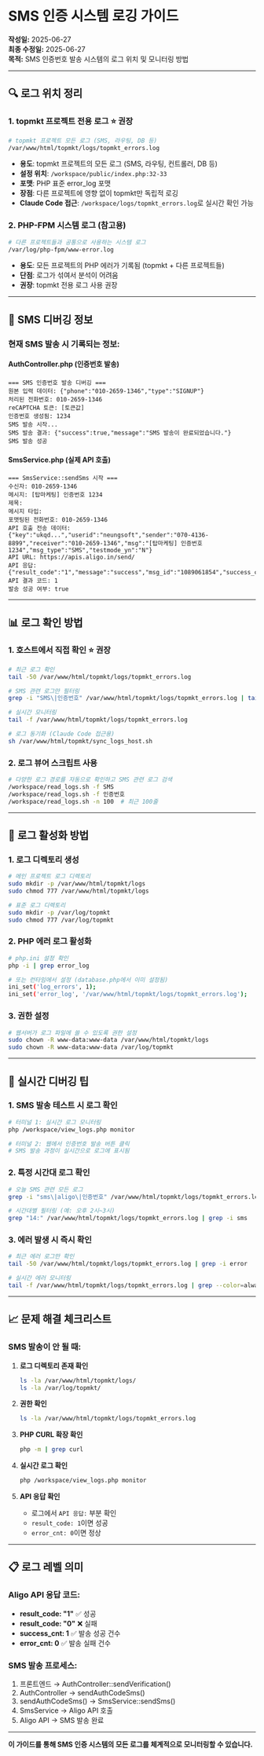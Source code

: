# SMS 인증 시스템 로깅 가이드

**작성일:** 2025-06-27  
**최종 수정일:** 2025-06-27  
**목적:** SMS 인증번호 발송 시스템의 로그 위치 및 모니터링 방법  

---

## 🔍 로그 위치 정리

### 1. **topmkt 프로젝트 전용 로그** ⭐ **권장**
```bash
# topmkt 프로젝트 모든 로그 (SMS, 라우팅, DB 등)
/var/www/html/topmkt/logs/topmkt_errors.log
```
- **용도**: topmkt 프로젝트의 모든 로그 (SMS, 라우팅, 컨트롤러, DB 등)
- **설정 위치**: `/workspace/public/index.php:32-33`
- **포맷**: PHP 표준 error_log 포맷
- **장점**: 다른 프로젝트에 영향 없이 topmkt만 독립적 로깅
- **Claude Code 접근**: `/workspace/logs/topmkt_errors.log`로 실시간 확인 가능

### 2. **PHP-FPM 시스템 로그** (참고용)
```bash
# 다른 프로젝트들과 공통으로 사용하는 시스템 로그
/var/log/php-fpm/www-error.log
```
- **용도**: 모든 프로젝트의 PHP 에러가 기록됨 (topmkt + 다른 프로젝트들)
- **단점**: 로그가 섞여서 분석이 어려움
- **권장**: topmkt 전용 로그 사용 권장

---

## 🚀 SMS 디버깅 정보

### 현재 SMS 발송 시 기록되는 정보:

#### AuthController.php (인증번호 발송)
```
=== SMS 인증번호 발송 디버깅 ===
원본 입력 데이터: {"phone":"010-2659-1346","type":"SIGNUP"}
처리된 전화번호: 010-2659-1346
reCAPTCHA 토큰: [토큰값]
인증번호 생성됨: 1234
SMS 발송 시작...
SMS 발송 결과: {"success":true,"message":"SMS 발송이 완료되었습니다."}
SMS 발송 성공
```

#### SmsService.php (실제 API 호출)
```
=== SmsService::sendSms 시작 ===
수신자: 010-2659-1346
메시지: [탑마케팅] 인증번호 1234
제목: 
메시지 타입: 
포맷팅된 전화번호: 010-2659-1346
API 호출 전송 데이터: {"key":"ukqd...","userid":"neungsoft","sender":"070-4136-8899","receiver":"010-2659-1346","msg":"[탑마케팅] 인증번호 1234","msg_type":"SMS","testmode_yn":"N"}
API URL: https://apis.aligo.in/send/
API 응답: {"result_code":"1","message":"success","msg_id":"1089061854","success_cnt":1,"error_cnt":0,"msg_type":"SMS"}
API 결과 코드: 1
발송 성공 여부: true
```

---

## 📊 로그 확인 방법

### 1. **호스트에서 직접 확인** ⭐ **권장**
```bash
# 최근 로그 확인
tail -50 /var/www/html/topmkt/logs/topmkt_errors.log

# SMS 관련 로그만 필터링
grep -i "SMS\|인증번호" /var/www/html/topmkt/logs/topmkt_errors.log | tail -20

# 실시간 모니터링
tail -f /var/www/html/topmkt/logs/topmkt_errors.log

# 로그 동기화 (Claude Code 접근용)
sh /var/www/html/topmkt/sync_logs_host.sh
```

### 2. **로그 뷰어 스크립트 사용**
```bash
# 다양한 로그 경로를 자동으로 확인하고 SMS 관련 로그 검색
/workspace/read_logs.sh -f SMS
/workspace/read_logs.sh -f 인증번호
/workspace/read_logs.sh -n 100  # 최근 100줄
```

---

## 🔧 로그 활성화 방법

### 1. **로그 디렉토리 생성**
```bash
# 메인 프로젝트 로그 디렉토리
sudo mkdir -p /var/www/html/topmkt/logs
sudo chmod 777 /var/www/html/topmkt/logs

# 표준 로그 디렉토리  
sudo mkdir -p /var/log/topmkt
sudo chmod 777 /var/log/topmkt
```

### 2. **PHP 에러 로그 활성화**
```bash
# php.ini 설정 확인
php -i | grep error_log

# 또는 런타임에서 설정 (database.php에서 이미 설정됨)
ini_set('log_errors', 1);
ini_set('error_log', '/var/www/html/topmkt/logs/topmkt_errors.log');
```

### 3. **권한 설정**
```bash
# 웹서버가 로그 파일에 쓸 수 있도록 권한 설정
sudo chown -R www-data:www-data /var/www/html/topmkt/logs
sudo chown -R www-data:www-data /var/log/topmkt
```

---

## 🎯 실시간 디버깅 팁

### 1. **SMS 발송 테스트 시 로그 확인**
```bash
# 터미널 1: 실시간 로그 모니터링
php /workspace/view_logs.php monitor

# 터미널 2: 웹에서 인증번호 발송 버튼 클릭
# SMS 발송 과정이 실시간으로 로그에 표시됨
```

### 2. **특정 시간대 로그 확인**
```bash
# 오늘 SMS 관련 모든 로그
grep -i "sms\|aligo\|인증번호" /var/www/html/topmkt/logs/topmkt_errors.log

# 시간대별 필터링 (예: 오후 2시~3시)
grep "14:" /var/www/html/topmkt/logs/topmkt_errors.log | grep -i sms
```

### 3. **에러 발생 시 즉시 확인**
```bash
# 최근 에러 로그만 확인
tail -50 /var/www/html/topmkt/logs/topmkt_errors.log | grep -i error

# 실시간 에러 모니터링
tail -f /var/www/html/topmkt/logs/topmkt_errors.log | grep --color=always -i "error\|fail\|exception"
```

---

## 📈 문제 해결 체크리스트

### SMS 발송이 안 될 때:

1. **로그 디렉토리 존재 확인**
   ```bash
   ls -la /var/www/html/topmkt/logs/
   ls -la /var/log/topmkt/
   ```

2. **권한 확인**
   ```bash
   ls -la /var/www/html/topmkt/logs/topmkt_errors.log
   ```

3. **PHP CURL 확장 확인**
   ```bash
   php -m | grep curl
   ```

4. **실시간 로그 확인**
   ```bash
   php /workspace/view_logs.php monitor
   ```

5. **API 응답 확인**
   - 로그에서 `API 응답:` 부분 확인
   - `result_code: 1`이면 성공
   - `error_cnt: 0`이면 정상

---

## 📋 로그 레벨 의미

### Aligo API 응답 코드:
- **result_code: "1"** ✅ 성공
- **result_code: "0"** ❌ 실패  
- **success_cnt: 1** ✅ 발송 성공 건수
- **error_cnt: 0** ✅ 발송 실패 건수

### SMS 발송 프로세스:
1. 프론트엔드 → AuthController::sendVerification()
2. AuthController → sendAuthCodeSms() 
3. sendAuthCodeSms() → SmsService::sendSms()
4. SmsService → Aligo API 호출
5. Aligo API → SMS 발송 완료

---

**이 가이드를 통해 SMS 인증 시스템의 모든 로그를 체계적으로 모니터링할 수 있습니다.**